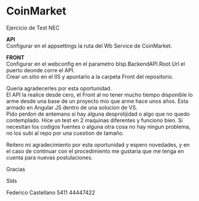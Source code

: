 # CoinMarket
Ejercicio de Test NEC


<strong>API</strong><br>
Configurar en el appsettings la ruta del Wb Service de CoinMarket.

<strong>FRONT</strong><br>
Configurar en el webconfig en el parametro blsp.BackendAPI.Root.Url el puerto deonde corre el API.<br>
Crear un sitio en el IIS y apuntarlo a la carpeta Front del repositorio.

Queria agradecerles por esta oportunidad.<br>El API la realice desde cero, el Front al no tener mucho tiempo disponible lo arme desde una base de un proyecto mio que arme hace unos años. Esta armado en Angular JS dentro de una solucion de VS.<br>Pido perdon de antemano si hay alguna desprolijidad o algo que no quedo contemplado. Hice un test en 2 maquinas diferentes y funciono bien. Si necesitan los codigos fuentes o alguna otra cosa no hay ningun problema, no los subi al repo por una cuestion de tamaño.

Reitero mi agradecimiento por esta oportunidad y espero novedades, y en el caso de continuar con el procedimiento me gustaria que me tenga en cuenta para nuevas postulaciones.

Gracias

Slds

Federico Castellano
5411 44447422
